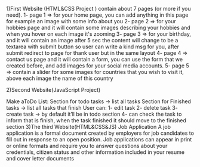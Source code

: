 1)First Website (HTML&CSS Project  )
contain about 7 pages (or more if you need).
1- page 1 => for your home page, you can add 
anything in this page for example an image with 
some info about you
2- page 2 => for your hobbies page and it will 
contain some images describing your hobbies and 
when you hover on each image it's zooming
3- page 3 => for your birthday, and it will contain an 
image after 5 sec the content will change to be a 
textarea with submit button so user can write a kind 
msg for you, after submit redirect to page for thank 
user but in the same layout
4- page 4 => contact us page and it will contain a 
form, you can use the form that we created before, 
and add images for your social media accounts.
5- page 5 => contain a slider for some images for 
countries that you wish to visit it, above each image 
the name of this country

2)Second Website(JavaScript Project)

Make aToDo List: 
	Section for todo tasks → list all tasks 
	Section for Finished tasks → list all tasks that finish
User can: 
1- edit task
2- delete task 
3- create task → by default it’ll be in todo section
4- can check the task to inform that is finish, when the task finished it should move to the finished section
3)The third Website(HTML&CSS&JS)
Job Application A job application is a formal document created by employers for job candidates to fill out in response to an open position. Job applications can appear in print or online formats and require you to answer questions about your credentials, citizen status and other information included in your resume and cover letter documents

